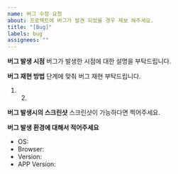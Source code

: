 ```yaml
---
name: 버그 수정 요청
about: 프로젝트에 버그가 발견 되었을 경우 제보 해주세요.
title: "[Bug]"
labels: bug
assignees: ""
---
```


**버그 발생 시점**
버그가 발생한 시점에 대한 설명을 부탁드립니다.

**버그 재현 방법**
단계에 맞춰 버그 재현 부탁드립니다.

1. 2.

**버그 발생시의 스크린샷**
스크린샷이 가능하다면 찍어주세요.

**버그 발생 환경에 대해서 적어주세요**

- OS:
- Browser:
- Version:
- APP Version:
